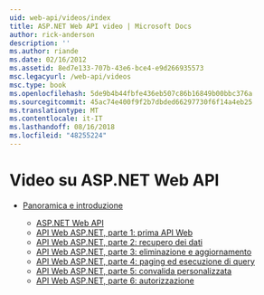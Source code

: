 ```yaml
---
uid: web-api/videos/index
title: ASP.NET Web API video | Microsoft Docs
author: rick-anderson
description: ''
ms.author: riande
ms.date: 02/16/2012
ms.assetid: 8ed7e133-707b-43e6-bce4-e9d266935573
msc.legacyurl: /web-api/videos
msc.type: book
ms.openlocfilehash: 5de9b4b44fbfe436eb507c86b16849b00bbc376a
ms.sourcegitcommit: 45ac74e400f9f2b7dbded66297730f6f14a4eb25
ms.translationtype: MT
ms.contentlocale: it-IT
ms.lasthandoff: 08/16/2018
ms.locfileid: "48255224"
---
```

<a name="aspnet-web-api-videos"></a>Video su ASP.NET Web API
====================
- [Panoramica e introduzione](getting-started/index.md)

    - [ASP.NET Web API](getting-started/aspnet-web-api.md)
    - [API Web ASP.NET, parte 1: prima API Web](getting-started/your-first-web-api.md)
    - [API Web ASP.NET, parte 2: recupero dei dati](getting-started/getting-data.md)
    - [API Web ASP.NET, parte 3: eliminazione e aggiornamento](getting-started/delete-and-update.md)
    - [API Web ASP.NET, parte 4: paging ed esecuzione di query](getting-started/paging-and-querying.md)
    - [API Web ASP.NET, parte 5: convalida personalizzata](getting-started/custom-validation.md)
    - [API Web ASP.NET, parte 6: autorizzazione](getting-started/authorization.md)
